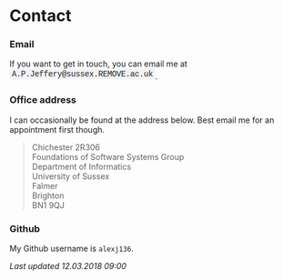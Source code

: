 # Contact

### Email

If you want to get in touch, you can email me at ![](images/em.png).

### Office address

I can occasionally be found at the address below. Best email me for an appointment first though.

> Chichester 2R306 <br/>
> Foundations of Software Systems Group <br/>
> Department of Informatics <br/>
> University of Sussex <br/>
> Falmer <br/>
> Brighton <br/>
> BN1 9QJ  <br/>

### Github

My Github username is `alexj136`.

_Last updated 12.03.2018 09:00_
